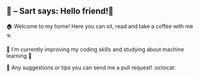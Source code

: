 ##  :panda_face: – Sart says: Hello friend!:wave:

 :house: Welcome to my home! Here you can sit, read and take a coffee with me :coffee:

:book: I'm currently improving my coding skills and studying about machine learning :robot:

 🤔 Any suggestions or tips you can send me a pull request! :octocat:
 <!--
**Devsart/Devsart** is a ✨ _special_ ✨ repository because its `README.md` (this file) appears on your GitHub profile.

Here are some ideas to get you started:

- 🔭 I’m currently working on ...
- 🌱 I’m currently learning ...
- 👯 I’m looking to collaborate on ...
- 🤔 I’m looking for help with ...
- 💬 Ask me about ...
- 📫 How to reach me: ...
- 😄 Pronouns: ...
- ⚡ Fun fact: ...
-->
